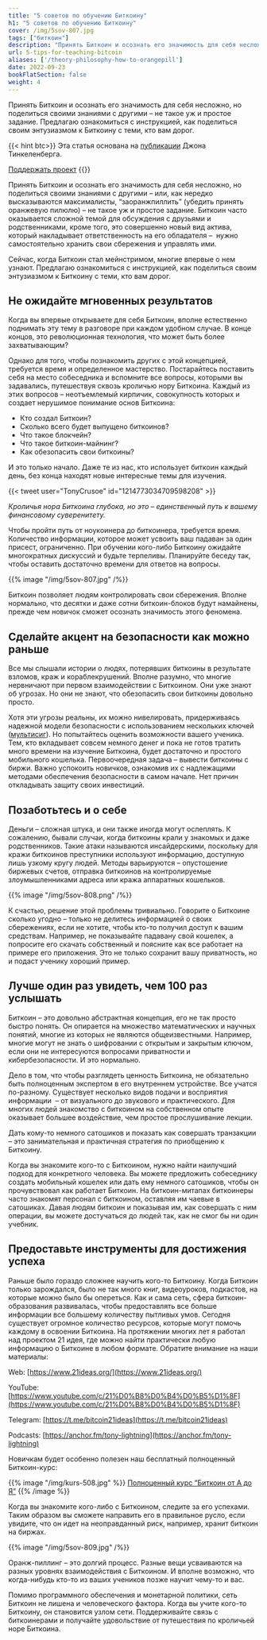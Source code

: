 ```yaml
---
title: "5 советов по обучению Биткоину"
h1: "5 советов по обучению Биткоину"
cover: /img/5sov-807.jpg
tags: ["биткоин"]
description: "Принять Биткоин и осознать его значимость для себя несложно, но поделиться своими знаниями с другими – не такое уж и простое задание. Предлагаю ознакомиться с инструкцией, как поделиться своим энтузиазмом к Биткоину с теми, кто вам дорог."
url: 5-tips-for-teaching-bitcoin
aliases: ['/theory-philosophy-how-to-orangepill']
date: 2022-09-23
bookFlatSection: false
weight: 4
---
```


Принять Биткоин и осознать его значимость для себя несложно, но поделиться своими знаниями с другими – не такое уж и простое задание. Предлагаю ознакомиться с инструкцией, как поделиться своим энтузиазмом к Биткоину с теми, кто вам дорог.

{{< hint btc>}}
Эта статья основана на [публикации](https://blog.keys.casa/teaching-bitcoin-to-friends-and-loved-ones/) Джона Тинкеленберга. 

[Поддержать проект](/contribute/)
{{</hint >}}

Принять Биткоин и осознать его значимость для себя несложно, но поделиться своими знаниями с другими – или, как нередко высказываются максималисты, “заоранжпиллить” (убедить принять оранжевую пилюлю) – не такое уж и простое задание. Биткоин часто оказывается сложной темой для обсуждения с друзьями и родственниками, кроме того, это совершенно новый вид актива, который накладывает ответственность на его обладателя –  нужно самостоятельно хранить свои сбережения и управлять ими.

Сейчас, когда Биткоин стал мейнстримом, многие впервые о нем узнают. Предлагаю ознакомиться с инструкцией, как поделиться своим энтузиазмом к Биткоину с теми, кто вам дорог.

## Не ожидайте мгновенных результатов

Когда вы впервые открываете для себя Биткоин, вполне естественно поднимать эту тему в разговоре при каждом удобном случае. В конце концов, это революционная технология, что может быть более захватывающим?

Однако для того, чтобы познакомить других с этой концепцией, требуется время и определенное мастерство. Постарайтесь поставить себя на место собеседника и вспомните все вопросы, которыми вы задавались, путешествуя сквозь кроличью нору Биткоина. Каждый из этих вопросов – неотъемлемый кирпичик, совокупность которых и создает нерушимое понимание основ Биткоина:

- Кто создал Биткоин?
- Сколько всего будет выпущено биткоинов?
- Что такое блокчейн?
- Что такое биткоин-майнинг?
- Как обезопасить свои биткоины?

И это только начало. Даже те из нас, кто использует биткоин каждый день, без конца находят новые интересные темы для изучения.

{{< tweet user="TonyCrusoe" id="1214773034709598208" >}}

_Кроличья нора Биткоина глубока, но это – единственный путь к вашему финансовому суверенитету._

Чтобы пройти путь от ноукоинера до биткоинера, требуется время. Количество информации, которое может усвоить ваш падаван за один присест, ограниченно. При обучении кого-либо Биткоину ожидайте многократных дискуссий и будьте терпеливы. Планируйте беседу так, чтобы оставить достаточно времени для ответов на вопросы.

{{% image "/img/5sov-807.jpg" /%}}

Биткоин позволяет людям контролировать свои сбережения. Вполне нормально, что десятки и даже сотни биткоин-блоков будут намайнены, прежде чем новичок сможет осознать значимость этого феномена.

## Сделайте акцент на безопасности как можно раньше

Все мы слышали истории о людях, потерявших биткоины в результате взломов, краж и кораблекрушений. Вполне разумно, что многие нервничают при первом взаимодействии с Биткоином. Они уже знают об угрозах. Но они не знают, что обезопасить свои биткоины довольно просто.

Хотя эти угрозы реальны, их можно нивелировать, придерживаясь надежной модели безопасности с использованием нескольких ключей ([мультисиг](/multisig-1)). Но попытайтесь оценить возможности вашего ученика. Тем, кто вкладывает совсем немного денег и пока не готов тратить много времени на изучение Биткоина, будет достаточно и простого мобильного кошелька. Первоочередная задача – вывести биткоины с биржи. Важно успокоить новичков, ознакомив их с надлежащими методами обеспечения безопасности в самом начале. Нет причин откладывать защиту своих инвестиций.

## Позаботьтесь и о себе

Деньги – сложная штука, и они также иногда могут ослеплять. К сожалению, бывали случаи, когда биткоины крали у знакомых и даже родственников. Такие атаки называются инсайдерскими, поскольку для кражи биткоинов преступники используют информацию, доступную лишь узкому кругу людей. Методы варьируются – опустошение биржевых счетов, отправка биткоинов на контролируемые злоумышленниками адреса или кража аппаратных кошельков.

{{% image "/img/5sov-808.png" /%}}

К счастью, решение этой проблемы тривиально. Говорите о Биткоине сколько угодно – только не делитесь информацией о своих сбережениях, если не хотите, чтобы кто-то получил доступ к вашим средствам. Например, не показывайте падавану свой кошелек, а попросите его скачать собственный и поясните как все работает на примере его приложения. Это не только сохранит вашу приватность, но и подаст ученику хороший пример.

## Лучше один раз увидеть, чем 100 раз услышать

Биткоин – это довольно абстрактная концепция, его не так просто быстро понять. Он опирается на множество математических и научных понятий, многие из которых не являются общеизвестными. Например, многие могут не знать о шифровании с открытым и закрытым ключом, если они не интересуются вопросами приватности и кибербезопасности. И это нормально.

Дело в том, что чтобы разглядеть ценность Биткоина, не обязательно быть полноценным экспертом в его внутреннем устройстве. Все учатся по-разному. Существует несколько видов подачи и восприятия информации  – от визуального до звукового и практического. Для многих людей знакомство с биткоином на собственном опыте оказывает большее воздействие, чем простое прослушивание лекции.

Дать кому-то немного сатошиков и показать как совершать транзакции – это занимательная и практичная стратегия по приобщению к Биткоину.

Когда вы знакомите кого-то с Биткоином, нужно найти наилучший подход для конкретного человека. Вы можете предложить собеседнику создать мобильный кошелек или дать ему немного сатошиков, чтобы он прочувствовал как работает Биткоин. На биткоин-митапах биткоинеры часто знакомят персонал с биткоином, оставляя им чаевые в сатошиках. Давая людям биткоин и показывая им, как совершать с ним операции, вы можете достучаться до людей так, как не смог бы ни один учебник.

## Предоставьте инструменты для достижения успеха

Раньше было гораздо сложнее научить кого-то Биткоину. Когда Биткоин только зарождался, было не так много книг, видеоуроков, подкастов, на которые можно было бы опереться. Как и сама сеть, сфера биткоин-образования развивалась, чтобы предоставлять все больше информации все большему количеству пытливых умов. Сегодня существует огромное количество ресурсов, которые могут помочь каждому в освоении Биткоина. На протяжении многих лет я работал над проектом 21 идея, где можно найти практически любую информацию о Биткоине в любом формате. Обратите внимание на наши материалы:

Web: [https://www.21ideas.org/](https://www.21ideas.org/)

YouTube: [https://www.youtube.com/c/21%D0%B8%D0%B4%D0%B5%D1%8F](https://www.youtube.com/c/21%D0%B8%D0%B4%D0%B5%D1%8F)

Telegram: [https://t.me/bitcoin21ideas](https://t.me/bitcoin21ideas)

Podcasts: [https://anchor.fm/tony-lightning](https://anchor.fm/tony-lightning)

Новичкам будет особенно полезен наш бесплатный полноценный Биткоин-курс:

{{% image "/img/kurs-508.jpg" %}}
[Полноценный курс ”Биткоин от А до Я”](/kurs)
{{% /image %}}

Когда вы знакомите кого-либо с Биткоином, следите за его успехами. Таким образом вы сможете направить его в правильное русло, если увидите, что он идет на неоправданный риск, например, хранит биткоин на биржах.

{{% image "/img/5sov-809.jpg" /%}}

Оранж-пиллинг – это долгий процесс. Разные вещи усваиваются на разных уровнях взаимодействия с Биткоином. И вполне возможно, что когда-нибудь кто-то из ваших учеников позже научит чему-то и вас.

Помимо программного обеспечения и монетарной политики, сеть Биткоин не лишена и человеческого фактора. Когда вы учите кого-то Биткоину, он становится узлом сети. Поддерживайте связь с биткоинерами и получайте удовольствие от путешествия по кроличьей норе Биткоина.
